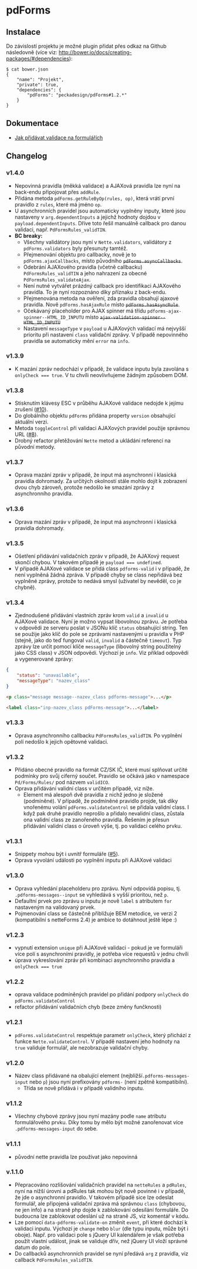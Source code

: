 # pdForms

## Instalace

Do závislostí projektu je možné plugin přidat přes odkaz na Github následovně (více viz: http://bower.io/docs/creating-packages/#dependencies):

```
$ cat bower.json
{
	"name": "Projekt",
	"private": true,
	"dependencies": {
		"pdForms": "peckadesign/pdForms#1.2.*"
	}
}
```

## Dokumentace

- [Jak přidávat validace na formulářích](doc/validations.md)

## Changelog

### v1.4.0
- Nepovinná pravidla (měkká validace) a AJAXová pravidla lze nyní na back-endu připojovat přes `addRule`. 
- Přidána metoda `pdForms.getRuleByOp(rules, op)`, která vrátí první pravidlo z `rules`, které má jméno `op`.
- U asynchronních pravidel jsou automaticky vyplněny inputy, které jsou nastaveny v `arg.dependentInputs` a jejichž hodnoty dojdou v `payload.dependentInputs`. Dříve toto řešil manuálně callback pro danou validaci, např. `PdFormsRules_validTIN`.
- **BC breaky:**
    - Všechny validátory jsou nyní v `Nette.validators`, validátory z `pdForms.validators` byly přesunuty tamtéž.
    - Přejmenování objektu pro callbacky, nově je to `pdForms.ajaxCallbacks`, místo původního ~~`pdForms.asyncCallbacks`~~.
    - Odebrání AJAXového pravidla (včetně callbacku) `PdFormsRules_validTIN` a jeho nahrazení za obecné `PdFormsRules_validateAjax`.
    - Není nutné vytvářet prázdný callback pro identifikaci AJAXového pravidla. To je nyní rozpoznáno díky příznaku z back-endu.  
    - Přejmenována metoda na ověření, zda pravidla obsahují ajaxové pravidla. Nově `pdForms.hasAjaxRule` místo ~~`pdForms.hasAsyncRule`~~.
    - Očekávaný placeholder pro AJAX spinner má třídu `pdforms-ajax-spinner--HTML_ID_INPUTU` místo ~~`ajax-validation-spinner--HTML_ID_INPUTU`~~  
    - Nastavení `messageType` v `payload` u AJAXových validací má nejvyšší prioritu při nastavení `class` validační zprávy. V případě nepovinného pravidla se automaticky mění `error` na `info`.

### v1.3.9
- K mazání zpráv nedochází v případě, že validace inputu byla zavolána s `onlyCheck === true`. V tu chvíli neovlivňujeme žádným způsobem DOM.

### v1.3.8
- Stisknutím klávesy ESC v průběhu AJAXové validace nedojde k jejímu zrušení ([#10](https://github.com/peckadesign/pdForms/issues/10)).
- Do globálního objektu `pdForms` přidána property `version` obsahující aktuální verzi.
- Metoda `toggleControl` při validaci AJAXových pravidel použije správnou URL ([#8](https://github.com/peckadesign/pdForms/issues/8)).
- Drobný refactor přetěžování `Nette` metod a ukládání referencí na původní metody. 

### v1.3.7
- Oprava mazání zpráv v případě, že input má asynchronní i klasická pravidla dohromady. Za určitých okolností stále mohlo dojít k zobrazení dvou chyb zároveň, protože nedošlo ke smazání zprávy z asynchronního pravidla.

### v1.3.6
- Oprava mazání zpráv v případě, že input má asynchronní i klasická pravidla dohromady.

### v1.3.5
- Ošetření přidávání validačních zpráv v případě, že AJAXový request skončí chybou. V takovém případě je `payload === undefined`.
- V případě AJAXové validace se přidá class `pdforms-valid` i v případě, že není vyplněná žádná zpráva. V případě chyby se class nepřidává bez vyplněné zprávy, protože to nedává smysl (uživatel by nevěděl, co je chybně). 

### v1.3.4
- Zjednodušené přidávání vlastních zpráv krom `valid` a `invalid` u AJAXové validace. Nyní je možno vypsat libovolnou zprávu. Je potřeba v odpovědi ze serveru poslat v JSONu klíč `status` obsahující string. Ten se použije jako klíč do pole se zprávami nastavenými u pravidla v PHP (stejně, jako do teď fungoval `valid`, `invalid` a částečně `timeout`). Typ zprávy lze určit pomocí klíče `messageType` (libovolný string použitelný jako CSS class) v JSON odpovědi. Výchozí je `info`. Viz příklad odpovědi a vygenerované zprávy:

```json
{
	"status": "unavailable",
	"messageType": "nazev_class"
}
``` 

```html
<p class="message message--nazev_class pdforms-message">...</p>

<label class="inp-nazev_class pdForms-message">...</label>
```

### v1.3.3
- Oprava asynchronního callbacku `PdFormsRules_validTIN`. Po vyplnění polí nedošlo k jejich opětovné validaci.

### v1.3.2
- Přidáno obecné pravidlo na formát CZ/SK IČ, které musí splňovat určité podmínky pro svůj ciferný součet. Pravidlo se očkává jako v namespace `Pd/Forms/Rules/` pod názvem `validICO`.
- Oprava přidávání validní class v určitém případě, viz níže.
  - Element má alespoň dvě pravidla z nichž jedno je složené (podmíněné). V případě, že podmíněné pravidlo projde, tak díky vnořenému volání `pdForms.validateControl` se přidala validní class. I když pak druhé pravidlo neprošlo a přidalo nevalidní class, zůstala ona validní class ze zanořeného pravidla. Řešením je přesun přidávání validní class o úroveň výše, tj. po validaci celého prvku.  

### v1.3.1
- Snippety mohou být i uvnitř formuláře ([#5](https://github.com/peckadesign/pdForms/issues/5)).
- Oprava vyvolání události po vyplnění inputu při AJAXové validaci

### v1.3.0
- Oprava vyhledání placeholderu pro zprávu. Nyní odpovídá popisu, tj. `.pdforms-messages--input` se vyhledává s vyšší prioritou, než `p`.
- Defaultní prvek pro zprávu u inputu je nově `label` s atributem `for` nastaveným na validovaný prvek.
- Pojmenování class se částečně přibližuje BEM metodice, ve verzi 2 (kompatibilní s netteForms 2.4) je ambice to dotáhnout ještě lépe :)

### v1.2.3
- vypnutí extension `unique` při AJAXové validaci - pokud je ve formuláři více polí s asynchroními pravidly, je potřeba více requestů v jednu chvíli
- úprava vykreslování zpráv při kombinaci asynchronního pravidla a `onlyCheck === true` 

### v1.2.2
- oprava validace podmíněných pravidel po přidání podpory `onlyCheck` do `pdForms.validateControl`
- refactor přidávání validačních chyb (beze změny funčknosti)

### v1.2.1
- `pdForms.validateControl` respektuje parametr `onlyCheck`, který přichází z funkce `Nette.validateControl`. V případě nastavení jeho hodnoty na `true` validuje formulář, ale nezobrazuje validační chyby.

### v1.2.0
- Název class přidávané na obalující element (nejbližší`.pdforms-messages-input` nebo `p`) jsou nyní prefixovány `pdforms-` (není zpětně kompatibilní).
  - Třída se nově přidává i v případě validního inputu.

### v1.1.2
- Všechny chybové zprávy jsou nyní mazány podle `name` atributu formulářového prvku. Díky tomu by mělo být možné zanořenovat více `.pdforms-messages-input` do sebe.

### v1.1.1
- původní nette pravidla lze používat jako nepovinná

### v.1.1.0
- Přepracováno rozlišování validačních pravidel na `netteRules` a `pdRules`, nyní na nižší úrovni a pdRules tak mohou být nově povinné i v případě, že jde o asynchronní pravidlo. V takovém případě sice lze odeslat formulář, ale připojená validační zpráva má správnou `class` (chybovou, ne jen info) a na straně php dojde k zablokování odesílání formuláře. Do budoucna lze zablokovat odeslání už na straně JS, viz komentář v kódu.
- Lze pomocí `data-pdforms-validate-on` změnit `event`, při které dochází k validaci inputu. Výchozí je `change` nebo `blur` (dle typu inputu, může být i oboje). Např. pro validaci pole s jQuery UI kalendářem je však potřeba použít vlastní událost, jinak se validuje dřív, než jQuery UI vloží správné datum do pole.
- Do callbacků asynchronních pravidel se nyní předává `arg` z pravidla, viz callback `PdFormsRules_validTIN`.

